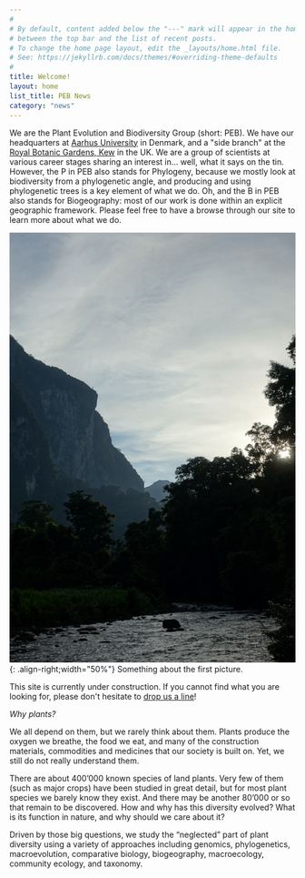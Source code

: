```yaml
---
#
# By default, content added below the "---" mark will appear in the home page
# between the top bar and the list of recent posts.
# To change the home page layout, edit the _layouts/home.html file.
# See: https://jekyllrb.com/docs/themes/#overriding-theme-defaults
#
title: Welcome!
layout: home
list_title: PEB News
category: "news"
---
```

We are the Plant Evolution and Biodiversity Group (short: PEB). We have our headquarters at [Aarhus University](https://bios.au.dk) in Denmark, and a "side branch" at the [Royal Botanic Gardens, Kew](https://www.kew.org/science) in the UK. We are a group of scientists at various career stages sharing an interest in... well, what it says on the tin. However, the P in PEB also stands for Phylogeny, because we mostly look at biodiversity from a phylogenetic angle, and producing and using phylogenetic trees is a key element of what we do. Oh, and the B in PEB also stands for Biogeography: most of our work is done within an explicit geographic framework. Please feel free to have a browse through our site to learn more about what we do. 

![rainforest-mulu](/assets/images/rainforest.jpg){: .align-right;width="50%"}
Something about the first picture.

This site is currently under construction. If you cannot find what you are looking for, please don't hesitate to [drop us a line](mailto:wolf.eiserhardt@bios.au.dk)! 

*Why plants?*

We all depend on them, but we rarely think about them. Plants produce the oxygen we breathe, the food we eat, and many of the construction materials, commodities and medicines that our society is built on. Yet, we still do not really understand them.

There are about 400’000 known species of land plants. Very few of them (such as major crops) have been studied in great detail, but for most plant species we barely know they exist. And there may be another 80’000 or so that remain to be discovered. How and why has this diversity evolved? What is its function in nature, and why should we care about it?

Driven by those big questions, we study the “neglected” part of plant diversity using a variety of approaches including genomics, phylogenetics, macroevolution, comparative biology, biogeography, macroecology, community ecology, and taxonomy.